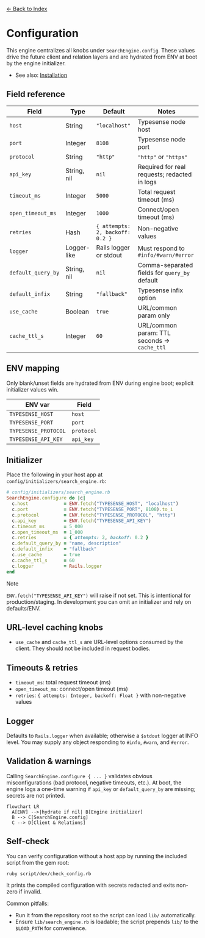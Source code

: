 [← Back to Index](./index.md)

# Configuration

This engine centralizes all knobs under `SearchEngine.config`. These values drive the future client and relation layers and are hydrated from ENV at boot by the engine initializer.

- See also: [Installation](./installation.md)

## Field reference

| Field              | Type                 | Default        | Notes |
|--------------------|----------------------|----------------|-------|
| `host`             | String               | `"localhost"`  | Typesense node host |
| `port`             | Integer              | `8108`         | Typesense node port |
| `protocol`         | String               | `"http"`       | `"http"` or `"https"` |
| `api_key`          | String, nil          | `nil`          | Required for real requests; redacted in logs |
| `timeout_ms`       | Integer              | `5000`         | Total request timeout (ms) |
| `open_timeout_ms`  | Integer              | `1000`         | Connect/open timeout (ms) |
| `retries`          | Hash                 | `{ attempts: 2, backoff: 0.2 }` | Non-negative values |
| `logger`           | Logger-like          | Rails logger or stdout | Must respond to `#info/#warn/#error` |
| `default_query_by` | String, nil          | `nil`          | Comma-separated fields for `query_by` default |
| `default_infix`    | String               | `"fallback"`   | Typesense infix option |
| `use_cache`        | Boolean              | `true`         | URL/common param only |
| `cache_ttl_s`      | Integer              | `60`           | URL/common param: TTL seconds -> `cache_ttl` |

## ENV mapping

Only blank/unset fields are hydrated from ENV during engine boot; explicit initializer values win.

| ENV var             | Field      |
|---------------------|------------|
| `TYPESENSE_HOST`    | `host`     |
| `TYPESENSE_PORT`    | `port`     |
| `TYPESENSE_PROTOCOL`| `protocol` |
| `TYPESENSE_API_KEY` | `api_key`  |

## Initializer

Place the following in your host app at `config/initializers/search_engine.rb`:

```ruby
# config/initializers/search_engine.rb
SearchEngine.configure do |c|
  c.host             = ENV.fetch("TYPESENSE_HOST", "localhost")
  c.port             = ENV.fetch("TYPESENSE_PORT", 8108).to_i
  c.protocol         = ENV.fetch("TYPESENSE_PROTOCOL", "http")
  c.api_key          = ENV.fetch("TYPESENSE_API_KEY")
  c.timeout_ms       = 5_000
  c.open_timeout_ms  = 1_000
  c.retries          = { attempts: 2, backoff: 0.2 }
  c.default_query_by = "name, description"
  c.default_infix    = "fallback"
  c.use_cache        = true
  c.cache_ttl_s      = 60
  c.logger           = Rails.logger
end
```

> [!NOTE]
> `ENV.fetch("TYPESENSE_API_KEY")` will raise if not set. This is intentional for production/staging. In development you can omit an initializer and rely on defaults/ENV.

## URL-level caching knobs

- `use_cache` and `cache_ttl_s` are URL-level options consumed by the client. They should not be included in request bodies.

## Timeouts & retries

- `timeout_ms`: total request timeout (ms)
- `open_timeout_ms`: connect/open timeout (ms)
- `retries`: `{ attempts: Integer, backoff: Float }` with non-negative values

## Logger

Defaults to `Rails.logger` when available; otherwise a `$stdout` logger at INFO level. You may supply any object responding to `#info`, `#warn`, and `#error`.

## Validation & warnings

Calling `SearchEngine.configure { ... }` validates obvious misconfigurations (bad protocol, negative timeouts, etc.). At boot, the engine logs a one-time warning if `api_key` or `default_query_by` are missing; secrets are not printed.

```mermaid
flowchart LR
  A[ENV] -->|hydrate if nil| B[Engine initializer]
  B --> C[SearchEngine.config]
  C --> D[Client & Relations]
```

## Self-check

You can verify configuration without a host app by running the included script from the gem root:

```bash
ruby script/dev/check_config.rb
```

It prints the compiled configuration with secrets redacted and exits non-zero if invalid.

Common pitfalls:
- Run it from the repository root so the script can load `lib/` automatically.
- Ensure `lib/search_engine.rb` is loadable; the script prepends `lib/` to the `$LOAD_PATH` for convenience.

